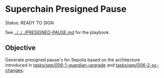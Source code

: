 # Superchain Presigned Pause

Status: READY TO SIGN

See [../../../PRESIGNED-PAUSE.md](../../../PRESIGNED-PAUSE.md) for the playbook.

## Objective

Generate presigned pause's for Sepolia based on the architecture introduced in [tasks/sep/006-1-guardian-upgrade](../006-1-guardian-upgrade/README.md) and [tasks/sep/006-2-sc-changes](../006-2-sc-changes/README.md).
